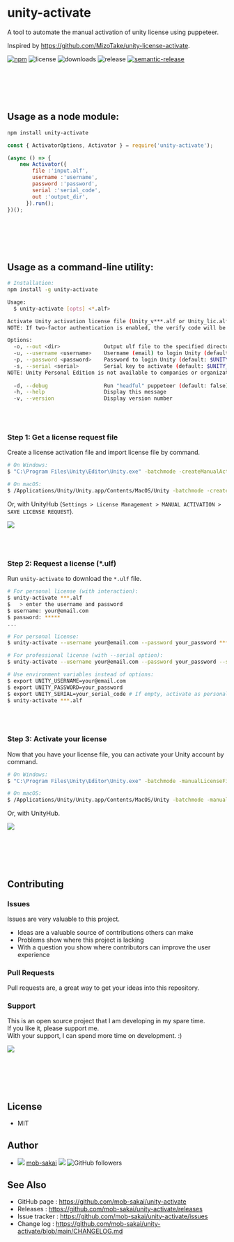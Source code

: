 unity-activate
===

A tool to automate the manual activation of unity license using puppeteer.

Inspired by https://github.com/MizoTake/unity-license-activate.

[![npm](https://img.shields.io/npm/v/unity-activate)](https://www.npmjs.com/package/unity-activate)
![license](https://img.shields.io/npm/l/unity-activate)
![downloads](https://img.shields.io/npm/dy/unity-activate)
![release](https://github.com/mob-sakai/unity-activate/workflows/release/badge.svg)
[![semantic-release](https://img.shields.io/badge/%20%20%F0%9F%93%A6%F0%9F%9A%80-semantic--release-e10079.svg)](https://github.com/semantic-release/semantic-release)

<br><br><br><br>

## Usage as a node module:

```sh
npm install unity-activate
```

```js
const { ActivatorOptions, Activator } = require('unity-activate');

(async () => {
    new Activator({
        file :'input.alf',
        username :'username',
        password :'password',
        serial :'serial_code',
        out :'output_dir',
      }).run();
})();
```

<br><br><br><br>

## Usage as a command-line utility:

```sh
# Installation:
npm install -g unity-activate
```

```sh
Usage:
  $ unity-activate [opts] <*.alf>

Activate Unity activation license file (Unity_v***.alf or Unity_lic.alf)
NOTE: If two-factor authentication is enabled, the verify code will be requested.

Options:
  -o, --out <dir>              Output ulf file to the specified directory (default: .)
  -u, --username <username>    Username (email) to login Unity (default: $UNITY_USERNAME)
  -p, --password <password>    Password to login Unity (default: $UNITY_PASSWORD)
  -s, --serial <serial>        Serial key to activate (default: $UNITY_SERIAL). If empty, activate as personal license.
NOTE: Unity Personal Edition is not available to companies or organizations that earned more than USD100,000 in the previous fiscal year.
 
  -d, --debug                  Run "headful" puppeteer (default: false)
  -h, --help                   Display this message 
  -v, --version                Display version number
```

<br><br>

### Step 1: Get a license request file

Create a license activation file and import license file by command.

```sh
# On Windows:
$ "C:\Program Files\Unity\Editor\Unity.exe" -batchmode -createManualActivationFile

# On macOS:
$ /Applications/Unity/Unity.app/Contents/MacOS/Unity -batchmode -createManualActivationFile
```

Or, with UnityHub (`Settings > License Management > MANUAL ACTIVATION > SAVE LICENSE REQUEST`).

![](https://user-images.githubusercontent.com/12690315/103255736-d4aa8380-49cd-11eb-9701-ff787e38a9f1.png)

<br><br>

### Step 2: Request a license (*.ulf)

Run `unity-activate` to download the `*.ulf` file.

```sh
# For personal license (with interaction):
$ unity-activate ***.alf
$   > enter the username and password
$ username: your@email.com
$ password: *****
...

# For personal license:
$ unity-activate --username your@email.com --password your_password ***.alf

# For professional license (with --serial option):
$ unity-activate --username your@email.com --password your_password --serial your_serial_code ***.alf

# Use environment variables instead of options:
$ export UNITY_USERNAME=your@email.com
$ export UNITY_PASSWORD=your_password
$ export UNITY_SERIAL=your_serial_code # If empty, activate as personal license.
$ unity-activate ***.alf
```

<br><br>

### Step 3: Activate your license 

Now that you have your license file, you can activate your Unity account by command.

```sh
# On Windows:
$ "C:\Program Files\Unity\Editor\Unity.exe" -batchmode -manualLicenseFile ***.ulf

# On macOS:
$ /Applications/Unity/Unity.app/Contents/MacOS/Unity -batchmode -manualLicenseFile ***.ulf
```

Or, with UnityHub.

![](https://user-images.githubusercontent.com/12690315/103255739-d70cdd80-49cd-11eb-9d18-62600a20085f.png)

<br><br><br><br>

## Contributing

### Issues

Issues are very valuable to this project.

- Ideas are a valuable source of contributions others can make
- Problems show where this project is lacking
- With a question you show where contributors can improve the user experience

### Pull Requests

Pull requests are, a great way to get your ideas into this repository.  

### Support

This is an open source project that I am developing in my spare time.  
If you like it, please support me.  
With your support, I can spend more time on development. :)

[![](https://user-images.githubusercontent.com/12690315/66942881-03686280-f085-11e9-9586-fc0b6011029f.png)](https://github.com/users/mob-sakai/sponsorship)

<br><br><br><br>

## License

* MIT

## Author

* ![](https://user-images.githubusercontent.com/12690315/96986908-434a0b80-155d-11eb-8275-85138ab90afa.png) [mob-sakai](https://github.com/mob-sakai) [![](https://img.shields.io/twitter/follow/mob_sakai.svg?label=Follow&style=social)](https://twitter.com/intent/follow?screen_name=mob_sakai) ![GitHub followers](https://img.shields.io/github/followers/mob-sakai?style=social)

## See Also

* GitHub page : https://github.com/mob-sakai/unity-activate
* Releases : https://github.com/mob-sakai/unity-activate/releases
* Issue tracker : https://github.com/mob-sakai/unity-activate/issues
* Change log : https://github.com/mob-sakai/unity-activate/blob/main/CHANGELOG.md
